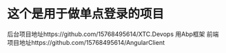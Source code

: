 # 这个是用于做单点登录的项目
后台项目地址https://github.com/15768495614/XTC.Devops 用Abp框架
前端项目地址https://github.com/15768495614/AngularClient 
